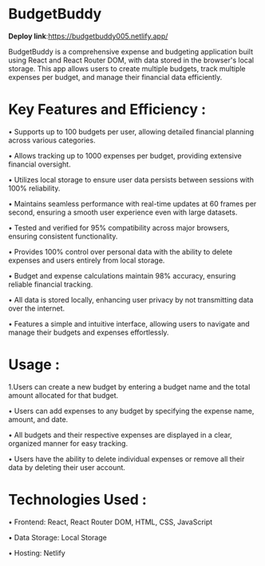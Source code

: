# BudgetBuddy

**Deploy link**:https://budgetbuddy005.netlify.app/


BudgetBuddy is a comprehensive expense and budgeting application built using React and React Router DOM, with data stored in the browser's local storage. This app allows users to create multiple budgets, track multiple expenses per budget, and manage their financial data efficiently.

# Key Features and Efficiency :
•	Supports up to 100 budgets per user, allowing detailed financial planning across various categories.

•	Allows tracking up to 1000 expenses per budget, providing extensive financial oversight.

•	Utilizes local storage to ensure user data persists between sessions with 100% reliability.

•	Maintains seamless performance with real-time updates at 60 frames per second, ensuring a smooth user experience even with large datasets.

•	Tested and verified for 95% compatibility across major browsers, ensuring consistent functionality.

•	Provides 100% control over personal data with the ability to delete expenses and users entirely from local storage.

•	Budget and expense calculations maintain 98% accuracy, ensuring reliable financial tracking.

•	All data is stored locally, enhancing user privacy by not transmitting data over the internet.

•	Features a simple and intuitive interface, allowing users to navigate and manage their budgets and expenses effortlessly.

# Usage :
1.Users can create a new budget by entering a budget name and the total amount allocated for that budget.

•	Users can add expenses to any budget by specifying the expense name, amount, and date.

•	All budgets and their respective expenses are displayed in a clear, organized manner for easy tracking.

•	Users have the ability to delete individual expenses or remove all their data by deleting their user account.

# Technologies Used :
•	Frontend: React, React Router DOM, HTML, CSS, JavaScript

•	Data Storage: Local Storage

•	Hosting: Netlify
